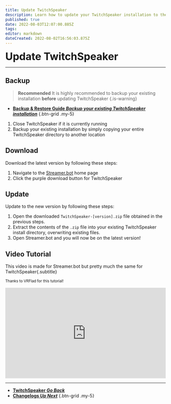 ```yaml
---
title: Update TwitchSpeaker
description: Learn how to update your TwitchSpeaker installation to the latest version
published: true
date: 2022-08-03T12:07:00.885Z
tags: 
editor: markdown
dateCreated: 2022-08-02T16:56:03.875Z
---
```


<font size="+3" class="mdi mdi-update text--twitch"><b> Update TwitchSpeaker</b></font>

---

## Backup

> **Recommended**
It is highly recommended to backup your existing installation **before** updating TwitchSpeaker
{.is-warning}

- [<i class="mdi mdi-backup-restore primary--text"></i> **Backup & Restore Guide *Backup your existing TwitchSpeaker installation***](/en/TwitchSpeaker/Backup)
{.btn-grid .my-5}

1. Close TwitchSpeaker if it is currently running
2. Backup your existing installation by simply copying your entire TwitchSpeaker directory to another location

## Download
Download the latest version by following these steps:

1. Navigate to the [Streamer.bot](https://streamer.bot) home page
2. Click the purple download button for TwitchSpeaker

## Update
Update to the new version by following these steps:

1. Open the downloaded `TwitchSpeaker-[version].zip` file obtained in the previous steps.
2. Extract the contents of the `.zip` file into your existing TwitchSpeaker install directory, overwriting existing files.
3. Open Streamer.bot and you will now be on the latest version!

## Video Tutorial
This video is made for Streamer.bot but pretty much the same for TwitchSpeaker{.subtitle}

<small>Thanks to VRFlad for this tutorial!</small>

<div class=“iframe-container”><iframe src="https://www.youtube.com/embed/DmzVuyAXefI" title="YouTube video player" frameborder="0" allow="accelerometer; autoplay; clipboard-write; encrypted-media; gyroscope; picture-in-picture; fullscreen" allow fullscreen style="border: none; max-width: 100%; width: 100%; aspect-ratio: 16/9;"></iframe></div>

***

- [<i class="mdi mdi-chevron-left"></i>**TwitchSpeaker *Go Back***](/en/TwitchSpeaker)
- [<i class="mdi mdi-update primary--text"></i>**Changelogs *Up Next***](/en/Changelogs)
{.btn-grid .my-5}